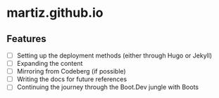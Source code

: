 # martiz.github.io
## Features
- [ ] Setting up the deployment methods (either through Hugo or Jekyll)
- [ ] Expanding the content
- [ ] Mirroring from Codeberg (if possible)
- [ ] Writing the docs for future references
- [ ] Continuing the journey through the Boot.Dev jungle with Boots
